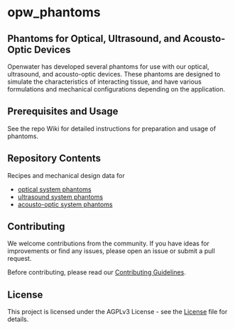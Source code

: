 # opw_phantoms
## Phantoms for Optical, Ultrasound, and Acousto-Optic Devices

Openwater has developed several phantoms for use with our optical, ultrasound, and acousto-optic devices. These phantoms are designed to simulate the characteristics of interacting tissue, and have various formulations and mechanical configurations depending on the application. 

## Prerequisites and Usage

See the repo Wiki for detailed instructions for preparation and usage of phantoms. 

## Repository Contents
Recipes and mechanical design data for 
- [optical system phantoms](optical)
- [ultrasound system phantoms](ultrasound_and_AO)
- [acousto-optic system phantoms](ultrasound_and_AO)

## Contributing

We welcome contributions from the community. If you have ideas for improvements or find any issues, please open an issue or submit a pull request.

Before contributing, please read our [Contributing Guidelines](CONTRIBUTING.md).

## License

This project is licensed under the AGPLv3 License - see the [License](LICENSE.md) file for details.
